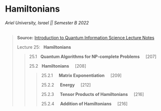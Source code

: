 # Hamiltonians

###### Ariel University, Israel || Semester B 2022

> __Source:__ [Introduction to Quantum Information Science Lecture Notes](https://www.scottaaronson.com/qclec.pdf)
> 
> Lecture 25: &nbsp; **Hamiltonians** <br/>
> 
>> 25.1 &nbsp; **Quantum Algorithms for NP-complete Problems** &nbsp; &nbsp; [207] <br/>
>> 
>> 25.2 &nbsp; **Hamiltonians** &nbsp; &nbsp; [208] <br/>
>>> 25.2.1 &nbsp; &nbsp; **Matrix Exponentiation** &nbsp; &nbsp; [209] <br/>
>>> 
>>> 25.2.2 &nbsp; &nbsp; **Energy** &nbsp; &nbsp; [212] <br/>
>>> 
>>> 25.2.3 &nbsp; &nbsp; **Tensor Products of Hamiltonians** &nbsp; &nbsp; [216] <br/>
>>> 
>>> 25.2.4 &nbsp; &nbsp; **Addition of Hamiltonians** &nbsp; &nbsp; [216] <br/>

